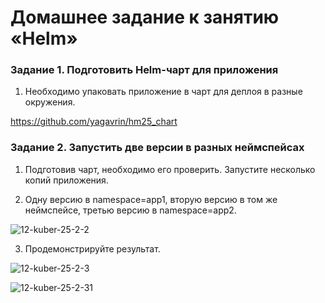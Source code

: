 # Домашнее задание к занятию «Helm»

### Задание 1. Подготовить Helm-чарт для приложения

1. Необходимо упаковать приложение в чарт для деплоя в разные окружения. 

https://github.com/yagavrin/hm25_chart

### Задание 2. Запустить две версии в разных неймспейсах

1. Подготовив чарт, необходимо его проверить. Запуститe несколько копий приложения.

2. Одну версию в namespace=app1, вторую версию в том же неймспейсе, третью версию в namespace=app2.

![12-kuber-25-2-2](https://github.com/user-attachments/assets/faee3f6f-d2d1-4855-a812-08e03c74ad80)

3. Продемонстрируйте результат.

![12-kuber-25-2-3](https://github.com/user-attachments/assets/8db71c1e-1175-459e-afe7-cdebd55f5aa6)

![12-kuber-25-2-31](https://github.com/user-attachments/assets/78063886-88c0-45c8-8ffe-a7406f45c8b6)

